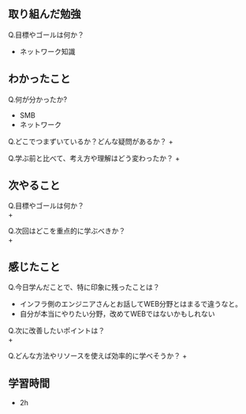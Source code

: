 
## 取り組んだ勉強
Q.目標やゴールは何か？  
+ ネットワーク知識


## わかったこと
Q.何が分かったか?  
+ SMB
+ ネットワーク


Q.どこでつまずいているか？どんな疑問があるか？
+ 


Q.学ぶ前と比べて、考え方や理解はどう変わったか？
+ 


## 次やること
Q.目標やゴールは何か？  
+ 


Q.次回はどこを重点的に学ぶべきか？  
+ 


## 感じたこと
Q.今日学んだことで、特に印象に残ったことは？  
+ インフラ側のエンジニアさんとお話してWEB分野とはまるで違うなと。
+ 自分が本当にやりたい分野，改めてWEBではないかもしれない


Q.次に改善したいポイントは？  
+ 

Q.どんな方法やリソースを使えば効率的に学べそうか？
+ 


## 学習時間
+ 2h

